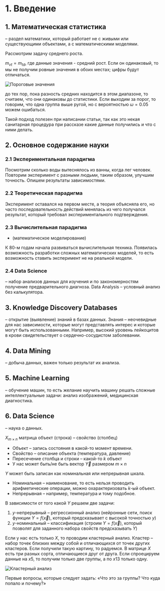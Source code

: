 # 1. Введение

## 1. Математическая статистика

– раздел математики, который работает не с живыми или существующими объектами, а с математическими моделями.

Рассмотрим задачу среднего роста.

$m_{vt}=m_{td}$, где данные значения - средний рост. Если он одинаковый, то мы не получим ровные значения в обоих
местах; цифры будут отличаться.

![Пороговые значения](/Users/roman/PycharmProjects/machine_learning/lections/images/lection1/1.png)

до тех пор, пока разность средних находится в этом диапазоне, то считаем, что они одинаковы до статистики. Если выходим
за порог, то говорим, что одна группа выше ругой, но с вероятностью $\omega =0.05$ можем ошибаться.

Такой подход полезен при написании статьи, так как это некая санитарная процедура при рассказе какие данные получились и
что с ними делать.

## 2. Основное содержание науки

### 2.1 Экспериментальная парадигма

Посмотрим сколько воды вытеснялось из ванны, когда лег человек. Повторим эксперимент с разными людьми, таким образом,
улучшим точность. Опишем результаты зависимостями.

### 2.2 Теоретическая парадигма

Эксперимент оставался на первом месте, а теория объясняла его, но часто последовательность действий менялась из чего
получался результат, который требовал экспериментального подтверждения.

### 2.3 Вычислительная парадигма

- (математическое моделирование)

К 80-м годам начала развиваться вычислительная техника. Появилась возможность разработки сложных математических моделей,
то есть возможность ставить эксперимент не на реальной модели.

### 2.4 Data Science

– набор анализов данных для изучения и по закономерностям получение предварительного диагноза. Data Analysis – условный
анализ без калькулятора.

## 3. Knowledge Discovery Databases

– открытие (выявление) знаний в базах данных. Знания – неочевидные для нас зависимости, которые могут представлять
интерес и которые могут быть использованными. Например, высокий уровень лейкоцитов в крови свидетельствует о
сердечно-сосудистом заболевании.

## 4. Data Mining

– добыча данных, важен только результат их анализа.

## 5. Machine Learning

– обучение машин, то есть желание научить машину решать сложные интеллектуальные задачи: анализ изображений, медицинская
диагностика.

## 6. Data Science

– наука о данных.

$X_{m\times n}$ матрица объект (строка) – свойство (столбец)

- Объект – запись состояния в какой-то момент времени.
- Свойство – описание объекта (температура, давление)
- Пересечение столбца и строки – какой-то $k$ объект
- У нас может быть/не быть вектор $\overrightarrow{Y}$ размером $m\times n$

$Y$ может быть записан как номинальная или непрерывная шкала.

- Номинальная – наименование, то есть нельзя проводить арифметические операции, можно охарактеризовать $k$-ый объект.
- Непрерывная – например, температура и тому подобное.

В зависимости от того какой $Y$ решаем две задачи:

1. $y$-непрерывный – регрессионный анализ (нейронные сети, поиск функции $Y=f(\overrightarrow{x})$, который
   предсказывает с высокой точностью $y$)
2. $y$-номинальный – классификация (строим $Y=f(\overrightarrow{x})$, который позволят для заданного набора свойств
   предсказывать $Y$)

Если у нас есть только $X$, то проводим кластерный анализ. Кластер – набор точек близких между собой и отличающихся от
точек других кластеров. Если получили такую картину, то радуемся. В матрице $X$ есть три разных сорта, отличающиеся друг
от друга. Если спроецируем данные на $x{5}$, то получим только две группы, а по $x{13}$ только одну.

![Кластерный анализ](/Users/roman/PycharmProjects/machine_learning/lections/images/lection1/2.png)

Первые вопросы, которые следует задать: «Что это за группы? Что куда попало и почему?»

